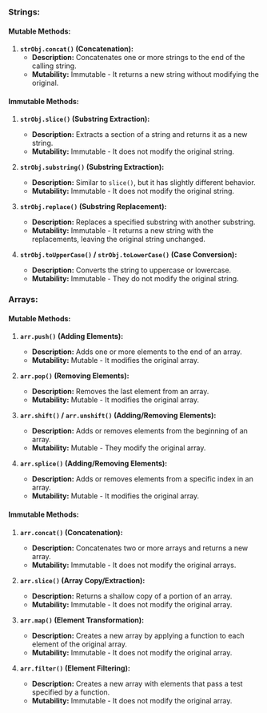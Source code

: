 ### Strings:

#### Mutable Methods:
1. **`strObj.concat()` (Concatenation):**
   - **Description:** Concatenates one or more strings to the end of the calling string.
   - **Mutability:** Immutable - It returns a new string without modifying the original.

#### Immutable Methods:
1. **`strObj.slice()` (Substring Extraction):**
   - **Description:** Extracts a section of a string and returns it as a new string.
   - **Mutability:** Immutable - It does not modify the original string.

2. **`strObj.substring()` (Substring Extraction):**
   - **Description:** Similar to `slice()`, but it has slightly different behavior.
   - **Mutability:** Immutable - It does not modify the original string.

3. **`strObj.replace()` (Substring Replacement):**
   - **Description:** Replaces a specified substring with another substring.
   - **Mutability:** Immutable - It returns a new string with the replacements, leaving the original string unchanged.

4. **`strObj.toUpperCase()` / `strObj.toLowerCase()` (Case Conversion):**
   - **Description:** Converts the string to uppercase or lowercase.
   - **Mutability:** Immutable - They do not modify the original string.

### Arrays:

#### Mutable Methods:
1. **`arr.push()` (Adding Elements):**
   - **Description:** Adds one or more elements to the end of an array.
   - **Mutability:** Mutable - It modifies the original array.

2. **`arr.pop()` (Removing Elements):**
   - **Description:** Removes the last element from an array.
   - **Mutability:** Mutable - It modifies the original array.

3. **`arr.shift()` / `arr.unshift()` (Adding/Removing Elements):**
   - **Description:** Adds or removes elements from the beginning of an array.
   - **Mutability:** Mutable - They modify the original array.

4. **`arr.splice()` (Adding/Removing Elements):**
   - **Description:** Adds or removes elements from a specific index in an array.
   - **Mutability:** Mutable - It modifies the original array.

#### Immutable Methods:
1. **`arr.concat()` (Concatenation):**
   - **Description:** Concatenates two or more arrays and returns a new array.
   - **Mutability:** Immutable - It does not modify the original arrays.

2. **`arr.slice()` (Array Copy/Extraction):**
   - **Description:** Returns a shallow copy of a portion of an array.
   - **Mutability:** Immutable - It does not modify the original array.

3. **`arr.map()` (Element Transformation):**
   - **Description:** Creates a new array by applying a function to each element of the original array.
   - **Mutability:** Immutable - It does not modify the original array.

4. **`arr.filter()` (Element Filtering):**
   - **Description:** Creates a new array with elements that pass a test specified by a function.
   - **Mutability:** Immutable - It does not modify the original array.
